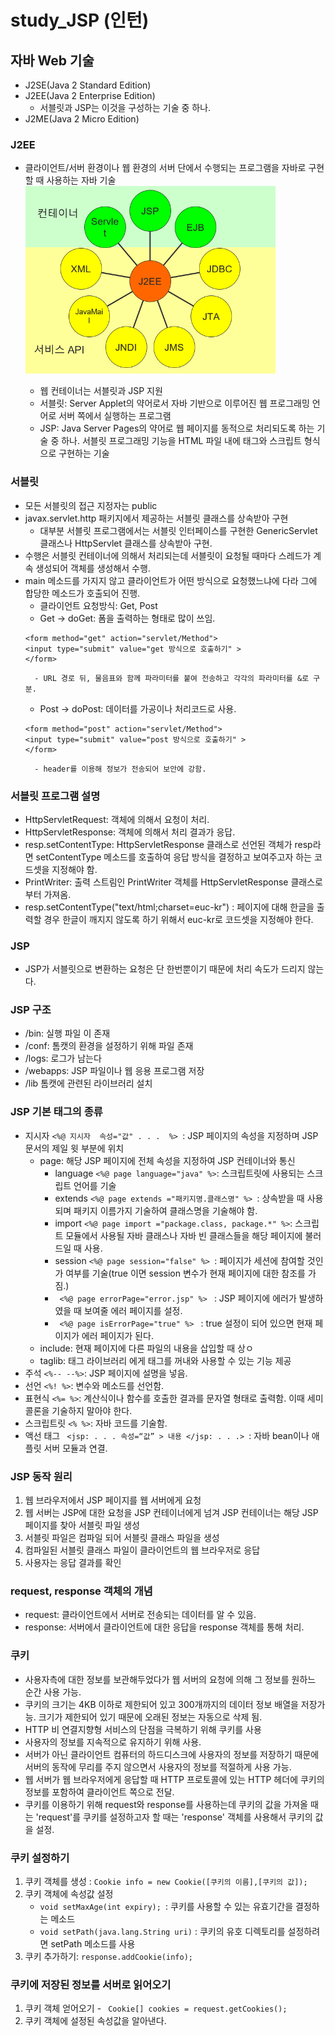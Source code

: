 # study_JSP (인턴)

## 자바 Web 기술
- J2SE(Java 2 Standard Edition)
- J2EE(Java 2 Enterprise Edition) 
    - 서블릿과 JSP는 이것을 구성하는 기술 중 하나.
- J2ME(Java 2 Micro Edition)

### J2EE
- 클라이언트/서버 환경이나 웹 환경의 서버 단에서 수행되는 프로그램을 자바로 구현할 때 사용하는 자바 기술
<img src='./img/J2EE.png' width='400px' height='300px'></img>

    - 웹 컨테이너는 서블릿과 JSP 지원
    - 서블릿: Server Applet의 약어로서 자바 기반으로 이루어진 웹 프로그래밍 언어로 서버 쪽에서 실행하는 프로그램
    - JSP: Java Server Pages의 약어로 웹 페이지를 동적으로 처리되도록 하는 기술 중 하나. 서블릿 프로그래밍 기능을 HTML 파일 내에 태그와 스크립트 형식으로 구현하는 기술

### 서블릿
- 모든 서블릿의 접근 지정자는 public
- javax.servlet.http 패키지에서 제공하는 서블릿 클래스를 상속받아 구현
    - 대부분 서블릿 프로그램에서는 서블릿 인터페이스를 구현한 GenericServlet 클래스나 HttpServlet 클래스를 상속받아 구현.
- 수행은 서블릿 컨테이너에 의해서 처리되는데 서블릿이 요청될 때마다 스레드가 계속 생성되어 객체를 생성해서 수행.
- main 메소드를 가지지 않고 클라이언트가 어떤 방식으로 요청했느냐에 다라 그에 합당한 메소드가 호출되어 진행.
    - 클라이언트 요청방식: Get, Post
    - Get -> doGet: 폼을 출력하는 형태로 많이 쓰임.
    ```
    <form method="get" action="servlet/Method">
    <input type="submit" value="get 방식으로 호출하기" >
    </form>
    ```
        - URL 경로 뒤, 물음표와 함께 파라미터를 붙여 전송하고 각각의 파라미터를 &로 구분.
    - Post -> doPost: 데이터를 가공이나 처리코드로 사용.
    ```
    <form method="post" action="servlet/Method">
    <input type="submit" value="post 방식으로 호출하기" >
    </form>
    ```
        - header를 이용해 정보가 전송되어 보안에 강함.
### 서블릿 프로그램 설명
- HttpServletRequest: 객체에 의해서 요청이 처리.
- HttpServletResponse: 객체에 의해서 처리 결과가 응답.
- resp.setContentType: HttpServletResponse 클래스로 선언된 객체가 resp라면 setContentType 메소드를 호출하여 응답 방식을 결정하고 보여주고자 하는 코드셋을 지정해야 함.
- PrintWriter: 출력 스트림인 PrintWriter 객체를 HttpServletResponse 클래스로부터 가져옴.
- resp.setContentType("text/html;charset=euc-kr") : 페이지에 대해 한글을 출력할 경우 한글이 깨지지 않도록 하기 위해서 euc-kr로 코드셋을 지정해야 한다.

### JSP
- JSP가 서블릿으로 변환하는 요청은 단 한번뿐이기 때문에 처리 속도가 드리지 않는다.

### JSP 구조
- /bin: 실행 파일 이 존재
- /conf: 톰캣의 환경을 설정하기 위해 파일 존재
- /logs: 로그가 남는다
- /webapps: JSP 파일이나 웹 응용 프로그램 저장
- /lib 톰캣에 관련된 라이브러리 설치

### JSP 기본 태그의 종류
- 지시자 `<%@ 지시자  속성="값" . . .  %> `: JSP 페이지의 속성을 지정하며 JSP 문서의 제일 윗 부분에 위치
    - page: 해당 JSP 페이지에 전체 속성을 지정하여 JSP 컨테이너와 통신
        - language `<%@ page language="java" %>`:  스크립트릿에 사용되는 스크립트 언어를 기술
        - extends `<%@ page extends ="패키지명.클래스명" %> `: 상속받을 때 사용되며 패키지 이름가지 기술하여 클래스명을 기술해야 함.
        - import `<%@ page import ="package.class, package.*" %>`: 스크립트 모듈에서 사용될 자바 클래스나 자바 빈 클래스들을 해당 페이지에 불러드일 때 사용.
        - session `<%@ page session="false" %> `: 페이지가 세션에 참여할 것인가 여부를 기술(true 이면 session 변수가 현재 페이지에 대한 참조를 가짐.)
        - ` <%@ page errorPage="error.jsp" %> ` : JSP 페이지에 에러가 발생하였을 때 보여줄 에러 페이지를 설정.
        -  ` <%@ page isErrorPage="true" %> ` : true 설정이 되어 있으면 현재 페이지가 에러 페이지가 된다.
    - include: 현재 페이지에 다른 파일의 내용을 삽입할 때 상ㅇ
    - taglib: 태그 라이브러리 에게 태그를 꺼내와 사용할 수 있는 기능 제공
- 주석 `<%-- --%>`: JSP 페이지에 설명을 넣음.
- 선언 `<%! %>`: 변수와 메소드를 선언함.
- 표현식 `<%= %>`: 계산식이나 함수를 호출한 결과를 문자열 형태로 출력함. 이때 세미콜론을 기술하지 말아야 한다.
- 스크립트릿 `<% %>`: 자바 코드를 기술함.
- 액선 태그 ` <jsp: . . . 속성=“값” > 내용 </jsp: . . .> `: 자바 bean이나 애플릿 서버 모듈과 연결.

### JSP 동작 원리
1. 웹 브라우저에서 JSP 페이지를 웹 서버에게 요청
2. 웹 서버는 JSP에 대한 요청을 JSP 컨테이너에게 넘겨 JSP 컨테이너는 해당 JSP 페이지를 찾아 서블릿 파일 생성
3. 서블릿 파일은 컴파일 되어 서블릿 클래스 파일을 생성
4. 컴파일된 서블릿 클래스 파일이 클라이언트의 웹 브라우저로 응답
5. 사용자는 응답 결과를 확인

### request, response 객체의 개념
- request: 클라이언트에서 서버로 전송되는 데이터를 알 수 있음.
- response: 서버에서 클라이언트에 대한 응답을 response 객체를 통해 처리.

### 쿠키
- 사용자측에 대한 정보를 보관해두었다가 웹 서버의 요청에 의해 그 정보를 원하느 순간 사용 가능.
- 쿠키의 크기는 4KB 이하로 제한되어 있고 300개까지의 데이터 정보 배열을 저장가능. 크기가 제한되어 있기 때문에 오래된 정보는 자동으로 삭제 됨.
- HTTP 비 연결지향형 서비스의 단점을 극복하기 위해 쿠키를 사용
- 사용자의 정보를 지속적으로 유지하기 위해 사용.
- 서버가 아닌 클라이언트 컴퓨터의 하드디스크에 사용자의 정보를 저장하기 때문에 서버의 동작에 무리를 주지 않으면서 사용자의 정보를 적절하게 사용 가능.
- 웹 서버가 웹 브라우저에게 응답할 때 HTTP 프로토콜에 있는 HTTP 헤더에 쿠키의 정보를 포함하여 클라이언트 쪽으로 전달.
- 쿠키를 이용하기 위해 request와 response를 사용하는데 쿠키의 값을 가져올 때는 'request'를 쿠키를 설정하고자 할 때는 'response' 객체를 사용해서 쿠키의 값을 설정.

### 쿠키 설정하기
1. 쿠키 객체를 생성 : `Cookie info = new Cookie([쿠키의 이름],[쿠키의 값]); `
2. 쿠키 객체에 속성값 설정
    - `void setMaxAge(int expiry); `: 쿠키를 사용할 수 있는 유효기간을 결정하는 메소드
    - `void setPath(java.lang.String uri)` : 쿠키의 유호 디렉토리를 설정하려면 setPath 메소드를 사용
3. 쿠키 추가하기: `response.addCookie(info); `

### 쿠키에 저장된 정보를 서버로 읽어오기
1. 쿠키 객체 얻어오기 - ` Cookie[] cookies = request.getCookies(); `
2. 쿠키 객체에 설정된 속성값을 알아낸다.